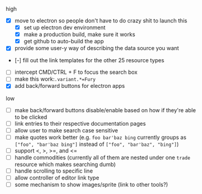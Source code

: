 high
- [x] move to electron so people don't have to do crazy shit to launch this
  - [x] set up electron dev environment
  - [x] make a production build, make sure it works
  - [x] get github to auto-build the app
- [x] provide some user-y way of describing the data source you want
- [-] fill out the link templates for the other 25 resource types
- [ ] intercept CMD/CTRL + F to focus the search box
- [ ] make this work:`.variant.*=Fury`
- [x] add back/forward buttons for electron apps

low
- [ ] make back/forward buttons disable/enable based on how if they're able to be clicked
- [ ] link entries to their respective documentation pages
- [ ] allow user to make search case sensitive
- [ ] make quotes work better (e.g. `foo bar'baz bing` currently groups as `["foo", "bar'baz bing"]` instead of `["foo", "bar'baz", "bing"]`)
- [ ] support <, >, >=, and <=
- [ ] handle commodities (currently all of them are nested under one `trade` resource which makes searching dumb)
- [ ] handle scrolling to specific line
- [ ] allow controller of editor link type
- [ ] some mechanism to show images/sprite (link to other tools?)
